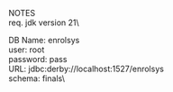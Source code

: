 NOTES\
req. jdk version 21\

DB Name: enrolsys\
user: root\
password: pass\
URL: jdbc:derby://localhost:1527/enrolsys\
schema: finals\
